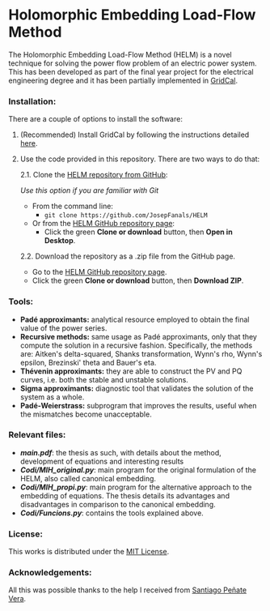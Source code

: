 # Holomorphic Embedding Load-Flow Method

The Holomorphic Embedding Load-Flow Method (HELM) is a novel technique for solving the power flow problem of an electric power system. This has been developed as part of the final year project for the electrical engineering degree and it has been partially implemented in [GridCal](https://github.com/SanPen/GridCal).

### Installation:

There are a couple of options to install the software:
1. (Recommended) Install GridCal by following the instructions detailed [here](https://gridcal.readthedocs.io/en/latest/getting_started/install.html).
2. Use the code provided in this repository. There are two ways to do that:

   2.1. Clone the [HELM repository from GitHub][1]:
   
   *Use this option if you are familiar with Git*
   
    - From the command line:
        - `git clone https://github.com/JosepFanals/HELM`
    - Or from the [HELM GitHub repository page][1]:
        - Click the green **Clone or download** button, then **Open in Desktop**.

   2.2. Download the repository as a .zip file from the GitHub page.
    - Go to the [HELM GitHub repository page][1].
    - Click the green **Clone or download** button, then **Download ZIP**.

### Tools:

* **Padé approximants:** analytical resource employed to obtain the final value of the power series.
* **Recursive methods:** same usage as Padé approximants, only that they compute the solution in a recursive fashion. Specifically, the methods are: Aitken's delta-squared, Shanks transformation, Wynn's rho, Wynn's epsilon, Brezinski' theta and Bauer's eta.
* **Thévenin approximants:** they are able to construct the PV and PQ curves, i.e. both the stable and unstable solutions.
* **Sigma approximants:** diagnostic tool that validates the solution of the system as a whole.
* **Padé-Weierstrass:** subprogram that improves the results, useful when the mismatches become unacceptable. 

### Relevant files:

* ***main.pdf***: the thesis as such, with details about the method, development of equations and interesting results
* ***Codi/MIH_original.py***: main program for the original formulation of the HELM, also called canonical embedding.
* ***Codi/MIH_propi.py***: main program for the alternative approach to the embedding of equations. The thesis details its advantages and disadvantages in comparison to the canonical embedding.
* ***Codi/Funcions.py***: contains the tools explained above.

### License:

This works is distributed under the [MIT License](https://opensource.org/licenses/MIT).

### Acknowledgements:

All this was possible thanks to the help I received from [Santiago Peñate Vera](https://github.com/SanPen).

[1]: https://github.com/JosepFanals/HELM
